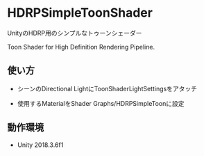 # HDRPSimpleToonShader
UnityのHDRP用のシンプルなトゥーンシェーダー

Toon Shader for High Definition Rendering Pipeline.

## 使い方
- シーンのDirectional LightにToonShaderLightSettingsをアタッチ

- 使用するMaterialをShader Graphs/HDRPSimpleToonに設定

## 動作環境
- Unity 2018.3.6f1
